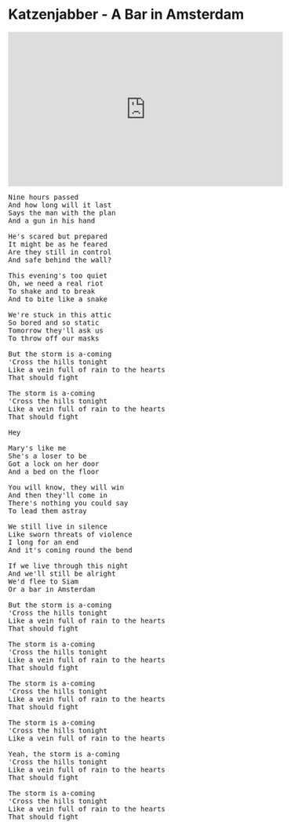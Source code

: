 # Katzenjabber - A Bar in Amsterdam

<iframe width="560" height="315" src="https://www.youtube-nocookie.com/embed/-kbdCDeKSoI" frameborder="0" allow="accelerometer; autoplay; encrypted-media; gyroscope; picture-in-picture" allowfullscreen></iframe>

<pre>
Nine hours passed
And how long will it last
Says the man with the plan
And a gun in his hand

He's scared but prepared
It might be as he feared
Are they still in control
And safe behind the wall?

This evening's too quiet
Oh, we need a real riot
To shake and to break
And to bite like a snake

We're stuck in this attic
So bored and so static
Tomorrow they'll ask us
To throw off our masks

But the storm is a-coming
'Cross the hills tonight
Like a vein full of rain to the hearts
That should fight

The storm is a-coming
'Cross the hills tonight
Like a vein full of rain to the hearts
That should fight

Hey

Mary's like me
She's a loser to be
Got a lock on her door
And a bed on the floor

You will know, they will win
And then they'll come in
There's nothing you could say
To lead them astray

We still live in silence
Like sworn threats of violence
I long for an end
And it's coming round the bend

If we live through this night
And we'll still be alright
We'd flee to Siam
Or a bar in Amsterdam

But the storm is a-coming
'Cross the hills tonight
Like a vein full of rain to the hearts
That should fight

The storm is a-coming
'Cross the hills tonight
Like a vein full of rain to the hearts
That should fight

The storm is a-coming
'Cross the hills tonight
Like a vein full of rain to the hearts
That should fight

The storm is a-coming
'Cross the hills tonight
Like a vein full of rain to the hearts

Yeah, the storm is a-coming
'Cross the hills tonight
Like a vein full of rain to the hearts
That should fight

The storm is a-coming
'Cross the hills tonight
Like a vein full of rain to the hearts
That should fight
</pre>
